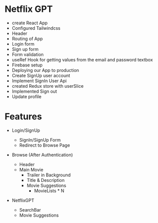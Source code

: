 # Netflix GPT

- create React App
- Configured Tailwindcss
- Header
- Routing of App
- Login form
- Sign up form
- Form validation
- useRef Hook for getting values from the email and password textbox
- Firebase setup
- Deploying our App to production
- Create SignUp user account
- Implement SignIn User Api
- created Redux store with userSlice
- Implemented Sign out
- Update profile

# Features

- Login/SignUp

  - SignIn/SignUp Form
  - Redirect to Browse Page

- Browse (After Authentication)

  - Header
  - Main Movie
    - Trailer in Background
    - Title & Description
    - Movie Suggestions
      - MovieLists \* N

- NetflixGPT
  - SearchBar
  - Movie Suggestions
